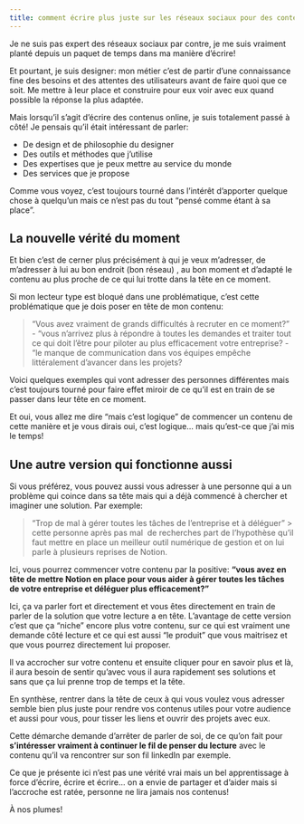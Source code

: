 ```yaml
---
title: comment écrire plus juste sur les réseaux sociaux pour des contenus plus utiles pour votre audience?
---
```


Je ne suis pas expert des réseaux sociaux par contre, je me suis vraiment planté depuis un paquet de temps dans ma manière d’écrire!

Et pourtant, je suis designer: mon métier c’est de partir d’une connaissance fine des besoins et des attentes des utilisateurs avant de faire quoi que ce soit. Me mettre à leur place et construire pour eux voir avec eux quand possible la réponse la plus adaptée.

Mais lorsqu’il s’agit d’écrire des contenus online, je suis totalement passé à côté! Je pensais qu’il était intéressant de parler:

-   De design et de philosophie du designer
-   Des outils et méthodes que j’utilise
-   Des expertises que je peux mettre au service du monde
-   Des services que je propose

Comme vous voyez, c’est toujours tourné dans l’intérêt d’apporter quelque chose à quelqu’un mais ce n’est pas du tout “pensé comme étant à sa place”.

## La nouvelle vérité du moment

Et bien c’est de cerner plus précisément à qui je veux m’adresser, de m’adresser à lui au bon endroit (bon réseau) , au bon moment et d’adapté le contenu au plus proche de ce qui lui trotte dans la tête en ce moment.

Si mon lecteur type est bloqué dans une problématique, c’est cette problématique que je dois poser en tête de mon contenu:

> “Vous avez vraiment de grands difficultés à recruter en ce moment?” - “vous n’arrivez plus à répondre à toutes les demandes et traiter tout ce qui doit l’être pour piloter au plus efficacement votre entreprise? - “le manque de communication dans vos équipes empêche littéralement d’avancer dans les projets?

Voici quelques exemples qui vont adresser des personnes différentes mais c’est toujours tourné pour faire effet miroir de ce qu’il est en train de se passer dans leur tête en ce moment.

Et oui, vous allez me dire “mais c’est logique” de commencer un contenu de cette manière et je vous dirais oui, c’est logique… mais qu’est-ce que j’ai mis le temps!

## Une autre version qui fonctionne aussi

Si vous préférez, vous pouvez aussi vous adresser à une personne qui a un problème qui coince dans sa tête mais qui a déjà commencé à chercher et imaginer une solution. Par exemple:

> “Trop de mal à gérer toutes les tâches de l’entreprise et à déléguer” > cette personne après pas mal  de recherches part de l’hypothèse qu’il faut mettre en place un meilleur outil numérique de gestion et on lui parle à plusieurs reprises de Notion.


Ici, vous pourrez commencer votre contenu par la positive: **“vous avez en tête de mettre Notion en place pour vous aider à gérer toutes les tâches de votre entreprise et déléguer plus efficacement?”**

Ici, ça va parler fort et directement et vous êtes directement en train de parler de la solution que votre lecture a en tête. L’avantage de cette version c’est que ça “niche” encore plus votre contenu, sur ce qui est vraiment une demande côté lecture et ce qui est aussi “le produit” que vous maitrisez et que vous pourrez directement lui proposer.

Il va accrocher sur votre contenu et ensuite cliquer pour en savoir plus et là, il aura besoin de sentir qu’avec vous il aura rapidement ses solutions et sans que ça lui prenne trop de temps et la tête.

En synthèse, rentrer dans la tête de ceux à qui vous voulez vous adresser semble bien plus juste pour rendre vos contenus utiles pour votre audience et aussi pour vous, pour tisser les liens et ouvrir des projets avec eux.

Cette démarche demande d’arrêter de parler de soi, de ce qu’on fait pour **s’intéresser vraiment à continuer le fil de penser du lecture** avec le contenu qu’il va rencontrer sur son fil linkedIn par exemple.


Ce que je présente ici n’est pas une vérité vrai mais un bel apprentissage à force d’écrire, écrire et écrire... on a envie de partager et d’aider mais si l’accroche est ratée, personne ne lira jamais nos contenus!


À nos plumes!
